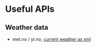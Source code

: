 # Useful APIs

## Weather data

* met.no / yr.no, [current weather as xml](https://api.met.no/weatherapi/locationforecast/1.9/?lat=60.10;lon=9.58)

